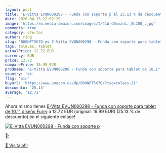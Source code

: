 ```yaml
---
layout: post
title: 'E-Vitta EVUN000298 - Funda con soporte p al 25.13 % de descuento'
date: 2020-04-13 22:02:29
image: 'https://m.media-amazon.com/images/I/41W-dDxvanL._SL200_.jpg'
comments: true
category: ofertas
author: ring
slug: 'B00NFT5K7Q-es E-Vitta EVUN000298 - Funda con soporte para tablet de...'
tags: tole.es, tablet
actualPrice: 12.72 EUR
currency: EUR
price: 12.72
comparePrice: 16.99 EUR
prodname: 'E-Vitta EVUN000298 - Funda con soporte para tablet de 10.1"  diseño Furry'
country: 'es'
flag: '🇪🇸'
buyurl: 'https://www.amazon.es/dp/B00NFT5K7Q/?tag=tolees-21'
descuento: '25.13'
average: '12.72'
---
```


Ahora mismo tienes [E-Vitta EVUN000298 - Funda con soporte para tablet de 10.1"  diseño Furry](https://www.amazon.es/dp/B00NFT5K7Q/?tag=tolees-21) a 12.72 EUR (original: 16.99 EUR) (25.13 %  de descuento) en el siguiente enlace!

[![E-Vitta EVUN000298 - Funda con soporte p](https://m.media-amazon.com/images/I/41W-dDxvanL._SL200_.jpg)](https://www.amazon.es/dp/B00NFT5K7Q/?tag=tolees-21)

🔎:


[🛒 Visítala!!!](https://www.amazon.es/dp/B00NFT5K7Q/?tag=tolees-21)
